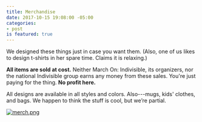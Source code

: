 ```yaml
---
title: Merchandise
date: 2017-10-15 19:08:00 -05:00
categories:
- post
is featured: true
---
```


We designed these things just in case you want them. (Also, one of us likes to design t-shirts in her spare time. Claims it is relaxing.) 

**All items are sold at cost.** Neither March On: Indivisible, its organizers, nor the national Indivisible group earns any money from these sales. You're just paying for the thing. **No profit here.**

All designs are available in all styles and colors. Also---mugs, kids' clothes, and bags. We happen to think the stuff is cool, but we’re partial.

[![merch.png](/uploads/merch.png)](https://www.redbubble.com/people/MarchOnKnoxCo/shop?asc=u)